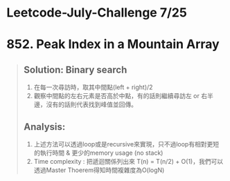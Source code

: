 # Leetcode-July-Challenge 7/25  
# 852. Peak Index in a Mountain Array  
> ## Solution: Binary search  
> 1. 在每一次尋訪時，取其中間點(left + right)/2  
> 2. 觀察中間點的左右元素是否高於中點，有的話則繼續尋訪左 or 右半邊，沒有的話則代表找到峰值並回傳。   
> 
> ## Analysis:  
> 1. 上述方法可以透過loop或是recursive來實現，只不過loop有相對更短的執行時間 & 更少的memory usage (no stack)  
> 2. Time complexity : 把遞迴關係列出來 T(n) = T(n/2) + O(1)，我們可以透過Master Thoerem得知時間複雜度為O(logN)
